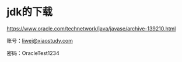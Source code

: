 jdk的下载
===

<https://www.oracle.com/technetwork/java/javase/archive-139210.html>

账号：liwei@xiaostudy.com

密码：OracleTest1234
